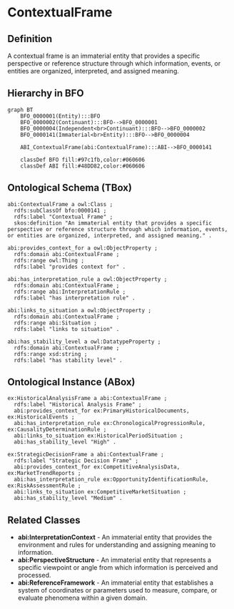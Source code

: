 # ContextualFrame

## Definition
A contextual frame is an immaterial entity that provides a specific perspective or reference structure through which information, events, or entities are organized, interpreted, and assigned meaning.

## Hierarchy in BFO
```mermaid
graph BT
    BFO_0000001(Entity):::BFO
    BFO_0000002(Continuant):::BFO-->BFO_0000001
    BFO_0000004(Independent<br>Continuant):::BFO-->BFO_0000002
    BFO_0000141(Immaterial<br>Entity):::BFO-->BFO_0000004
    
    ABI_ContextualFrame(abi:ContextualFrame):::ABI-->BFO_0000141
    
    classDef BFO fill:#97c1fb,color:#060606
    classDef ABI fill:#48DD82,color:#060606
```

## Ontological Schema (TBox)
```turtle
abi:ContextualFrame a owl:Class ;
  rdfs:subClassOf bfo:0000141 ;
  rdfs:label "Contextual Frame" ;
  skos:definition "An immaterial entity that provides a specific perspective or reference structure through which information, events, or entities are organized, interpreted, and assigned meaning." .

abi:provides_context_for a owl:ObjectProperty ;
  rdfs:domain abi:ContextualFrame ;
  rdfs:range owl:Thing ;
  rdfs:label "provides context for" .

abi:has_interpretation_rule a owl:ObjectProperty ;
  rdfs:domain abi:ContextualFrame ;
  rdfs:range abi:InterpretationRule ;
  rdfs:label "has interpretation rule" .

abi:links_to_situation a owl:ObjectProperty ;
  rdfs:domain abi:ContextualFrame ;
  rdfs:range abi:Situation ;
  rdfs:label "links to situation" .

abi:has_stability_level a owl:DatatypeProperty ;
  rdfs:domain abi:ContextualFrame ;
  rdfs:range xsd:string ;
  rdfs:label "has stability level" .
```

## Ontological Instance (ABox)
```turtle
ex:HistoricalAnalysisFrame a abi:ContextualFrame ;
  rdfs:label "Historical Analysis Frame" ;
  abi:provides_context_for ex:PrimaryHistoricalDocuments, ex:HistoricalEvents ;
  abi:has_interpretation_rule ex:ChronologicalProgressionRule, ex:CausalityDeterminationRule ;
  abi:links_to_situation ex:HistoricalPeriodSituation ;
  abi:has_stability_level "High" .

ex:StrategicDecisionFrame a abi:ContextualFrame ;
  rdfs:label "Strategic Decision Frame" ;
  abi:provides_context_for ex:CompetitiveAnalysisData, ex:MarketTrendReports ;
  abi:has_interpretation_rule ex:OpportunityIdentificationRule, ex:RiskAssessmentRule ;
  abi:links_to_situation ex:CompetitiveMarketSituation ;
  abi:has_stability_level "Medium" .
```

## Related Classes
- **abi:InterpretationContext** - An immaterial entity that provides the environment and rules for understanding and assigning meaning to information.
- **abi:PerspectiveStructure** - An immaterial entity that represents a specific viewpoint or angle from which information is perceived and processed.
- **abi:ReferenceFramework** - An immaterial entity that establishes a system of coordinates or parameters used to measure, compare, or evaluate phenomena within a given domain. 